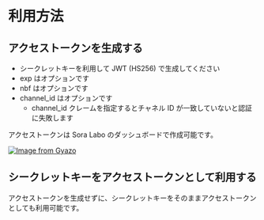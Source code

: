 # 利用方法

## アクセストークンを生成する

- シークレットキーを利用して JWT (HS256) で生成してください
- exp はオプションです
- nbf はオプションです
- channel_id はオプションです
  - channel_id クレームを指定するとチャネル ID が一致していないと認証に失敗します

アクセストークンは Sora Labo のダッシュボードで作成可能です。

[![Image from Gyazo](https://i.gyazo.com/2da238f201c08ffef50d01c791d80e34.png)](https://gyazo.com/2da238f201c08ffef50d01c791d80e34)

## シークレットキーをアクセストークンとして利用する

アクセストークンを生成せずに、シークレットキーをそのままアクセストークンとしても利用可能です。
